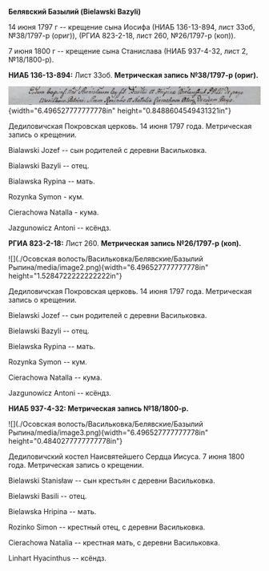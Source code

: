 **Белявский Базылий (Bielawski Bazyli)**

14 июня 1797 г -- крещение сына Иосифа (НИАБ 136-13-894, лист 33об,
№38/1797-р (ориг)), (РГИА 823-2-18, лист 260, №26/1797-р (коп)).

7 июня 1800 г -- крещение сына Станислава (НИАБ 937-4-32, лист 2,
№18/1800-р).

**НИАБ 136-13-894:** Лист 33об. **Метрическая запись №38/1797-р
(ориг).**

![](./media/a3eb984de5471a37651df3c2bc7811a36d8b330a.png){width="6.496527777777778in"
height="0.8488604549431321in"}

Дедиловичская Покровская церковь. 14 июня 1797 года. Метрическая запись
о крещении.

Bialawski Jozef -- сын родителей с деревни Васильковка.

Bialawski Bazyli -- отец.

Bialawska Rypina -- мать.

Rozynka Symon - кум.

Cierachowa Natalla - кума.

Jazgunowicz Antoni -- ксёндз.

**РГИА 823-2-18:** Лист 260. **Метрическая запись №26/1797-р (коп).**

![](./Осовская волость/Васильковка/Белявские/Базылий Рыпина/media/image2.png){width="6.496527777777778in"
height="1.5284722222222222in"}

Дедиловичская Покровская церковь. 14 июня 1797 года. Метрическая запись
о крещении.

Bielawski Jozef -- сын родителей с деревни Васильковка.

Bielawski Bazyli -- отец.

Bielawska Rypina -- мать.

Rozynka Symon -- кум.

Cierachowa Natalla -- кума.

Jazgunowicz Antoni -- ксёндз.

**НИАБ 937-4-32: Метрическая запись №18/1800-р.**

![](./Осовская волость/Васильковка/Белявские/Базылий Рыпина/media/image3.png){width="6.496527777777778in"
height="0.4840277777777778in"}

Дедиловичский костел Наисвятейшего Сердца Иисуса. 7 июня 1800 года.
Метрическая запись о крещении.

Bielawski Stanisław -- сын крестьян с деревни Васильковка.

Bielawski Basili -- отец.

Bielawska Hripina -- мать.

Rozinko Simon -- крестный отец, с деревни Васильковка.

Cierachowa Natalia -- крестная мать, с деревни Васильковка.

Linhart Hyacinthus -- ксёндз.
